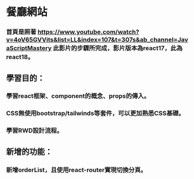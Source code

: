 # 餐廳網站
### 首頁是照著 https://www.youtube.com/watch?v=4oV65GVVits&list=LL&index=107&t=307s&ab_channel=JavaScriptMastery 此影片的步驟所完成，影片版本為react17，此為react18。

## 學習目的：
### 學習react框架、component的概念、props的傳入。
### CSS無使用bootstrap/tailwinds等套件，可以更加熟悉CSS基礎。
### 學習RWD設計流程。



## 新增的功能：
### 新增orderList，且使用react-router實現切換分頁。



